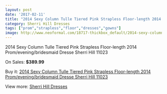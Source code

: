 ```yaml
---
layout: post
date: '2017-02-11'
title: "2014 Sexy Column Tulle Tiered Pink Strapless Floor-length 2014 Prom/evening/bridesmaid Dresse Sherri Hill 11023"
category: Sherri Hill Dresses
tags: ["prom","strapless","floor","dresses","gowns"]
image: http://www.neoformal.com/18717-thickbox_default/2014-sexy-column-tulle-tiered-pink-strapless-floor-length-2014-prom-evening-bridesmaid-dresse-sherri-hill-11023.jpg
---
```

2014 Sexy Column Tulle Tiered Pink Strapless Floor-length 2014 Prom/evening/bridesmaid Dresse Sherri Hill 11023

On Sales: **$389.99**
<a href="https://www.neoformal.com/en/sherri-hill-dresses-2014/5978-2014-sexy-column-tulle-tiered-pink-strapless-floor-length-2014-prom-evening-bridesmaid-dresse-sherri-hill-11023.html"><amp-img layout="responsive" width="600" height="600" src="//www.neoformal.com/18717-thickbox_default/2014-sexy-column-tulle-tiered-pink-strapless-floor-length-2014-prom-evening-bridesmaid-dresse-sherri-hill-11023.jpg" alt="2014 Sexy Column Tulle Tiered Pink Strapless Floor-length 2014 Prom/evening/bridesmaid Dresse Sherri Hill 11023 0" /></a>

Buy it: [2014 Sexy Column Tulle Tiered Pink Strapless Floor-length 2014 Prom/evening/bridesmaid Dresse Sherri Hill 11023](https://www.neoformal.com/en/sherri-hill-dresses-2014/5978-2014-sexy-column-tulle-tiered-pink-strapless-floor-length-2014-prom-evening-bridesmaid-dresse-sherri-hill-11023.html "2014 Sexy Column Tulle Tiered Pink Strapless Floor-length 2014 Prom/evening/bridesmaid Dresse Sherri Hill 11023")

View more: [Sherri Hill Dresses](https://www.neoformal.com/en/73-sherri-hill-dresses-2014 "Sherri Hill Dresses")